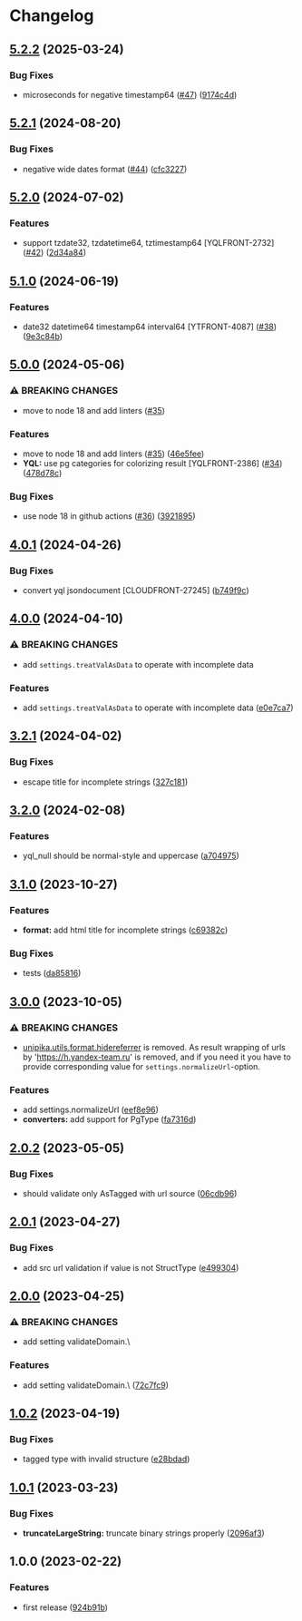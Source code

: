 # Changelog

## [5.2.2](https://github.com/gravity-ui/unipika/compare/v5.2.1...v5.2.2) (2025-03-24)


### Bug Fixes

* microseconds for negative timestamp64 ([#47](https://github.com/gravity-ui/unipika/issues/47)) ([9174c4d](https://github.com/gravity-ui/unipika/commit/9174c4d569dec06a956ae33a7fbd15e69b8f8a1a))

## [5.2.1](https://github.com/gravity-ui/unipika/compare/v5.2.0...v5.2.1) (2024-08-20)


### Bug Fixes

* negative wide dates format ([#44](https://github.com/gravity-ui/unipika/issues/44)) ([cfc3227](https://github.com/gravity-ui/unipika/commit/cfc32275f9bc64e993f71211688592ad7dec26af))

## [5.2.0](https://github.com/gravity-ui/unipika/compare/v5.1.0...v5.2.0) (2024-07-02)


### Features

* support tzdate32, tzdatetime64, tztimestamp64 [YQLFRONT-2732] ([#42](https://github.com/gravity-ui/unipika/issues/42)) ([2d34a84](https://github.com/gravity-ui/unipika/commit/2d34a843bf5f63e5c76323c6cbebc55ee2659c77))

## [5.1.0](https://github.com/gravity-ui/unipika/compare/v5.0.0...v5.1.0) (2024-06-19)


### Features

* date32 datetime64 timestamp64 interval64 [YTFRONT-4087] ([#38](https://github.com/gravity-ui/unipika/issues/38)) ([9e3c84b](https://github.com/gravity-ui/unipika/commit/9e3c84b075e1231089a6106601990ae9e1d0915d))

## [5.0.0](https://github.com/gravity-ui/unipika/compare/v4.0.1...v5.0.0) (2024-05-06)


### ⚠ BREAKING CHANGES

* move to node 18 and add linters ([#35](https://github.com/gravity-ui/unipika/issues/35))

### Features

* move to node 18 and add linters ([#35](https://github.com/gravity-ui/unipika/issues/35)) ([46e5fee](https://github.com/gravity-ui/unipika/commit/46e5fee52ccbf0add26a8826ff43f3b554edfe15))
* **YQL:** use pg categories for colorizing result [YQLFRONT-2386] ([#34](https://github.com/gravity-ui/unipika/issues/34)) ([478d78c](https://github.com/gravity-ui/unipika/commit/478d78c4f5e6db56ff10c3431c516b537971c649))


### Bug Fixes

* use node 18 in github actions ([#36](https://github.com/gravity-ui/unipika/issues/36)) ([3921895](https://github.com/gravity-ui/unipika/commit/3921895844d6ba13af0c88dc8234da2dbffeddac))

## [4.0.1](https://github.com/gravity-ui/unipika/compare/v4.0.0...v4.0.1) (2024-04-26)


### Bug Fixes

* convert yql jsondocument [CLOUDFRONT-27245] ([b749f9c](https://github.com/gravity-ui/unipika/commit/b749f9cada880ee92c2cda0967eb75a7a8d4ab06))

## [4.0.0](https://github.com/gravity-ui/unipika/compare/v3.2.1...v4.0.0) (2024-04-10)


### ⚠ BREAKING CHANGES

* add `settings.treatValAsData` to operate with incomplete data

### Features

* add `settings.treatValAsData` to operate with incomplete data ([e0e7ca7](https://github.com/gravity-ui/unipika/commit/e0e7ca70d7f6797df69642232ae41c00b0f68966))

## [3.2.1](https://github.com/gravity-ui/unipika/compare/v3.2.0...v3.2.1) (2024-04-02)


### Bug Fixes

* escape title for incomplete strings ([327c181](https://github.com/gravity-ui/unipika/commit/327c181b7577f48c41b61c20b3a8b3b159d936db))

## [3.2.0](https://github.com/gravity-ui/unipika/compare/v3.1.0...v3.2.0) (2024-02-08)


### Features

* yql_null should be normal-style and  uppercase ([a704975](https://github.com/gravity-ui/unipika/commit/a704975a33efa71a2ca6320bf7e27a78eeb7187d))

## [3.1.0](https://github.com/gravity-ui/unipika/compare/v3.0.0...v3.1.0) (2023-10-27)


### Features

* **format:** add html title for incomplete strings ([c69382c](https://github.com/gravity-ui/unipika/commit/c69382c4ecb2f6d42417e758064dc826a85faded))


### Bug Fixes

* tests ([da85816](https://github.com/gravity-ui/unipika/commit/da85816869602746f09a2a3e33ed9ef9570a376c))

## [3.0.0](https://github.com/gravity-ui/unipika/compare/v2.0.2...v3.0.0) (2023-10-05)


### ⚠ BREAKING CHANGES

- [unipika.utils.format.hidereferrer](https://github.com/gravity-ui/unipika/blob/a35528d190e6b8e2a57bfba97d482083fc0c1647/lib/utils/format.js#L92-L94) is removed. As result wrapping of urls by 'https://h.yandex-team.ru' is removed, and if you need it you have to provide corresponding value for `settings.normalizeUrl`-option.

### Features

* add settings.normalizeUrl ([eef8e96](https://github.com/gravity-ui/unipika/commit/eef8e9667fd077d2f63e1572368162991fa9b9b4))
* **converters:** add support for PgType ([fa7316d](https://github.com/gravity-ui/unipika/commit/fa7316d365be939f834f77088d9c67f4f58cac02))

## [2.0.2](https://github.com/gravity-ui/unipika/compare/v2.0.1...v2.0.2) (2023-05-05)


### Bug Fixes

* should validate only AsTagged with url source ([06cdb96](https://github.com/gravity-ui/unipika/commit/06cdb9642b795d912537441aeccd721f8df94d1f))

## [2.0.1](https://github.com/gravity-ui/unipika/compare/v2.0.0...v2.0.1) (2023-04-27)


### Bug Fixes

* add src url validation if value is not StructType ([e499304](https://github.com/gravity-ui/unipika/commit/e49930442c800729cc13c09e8bf68d77a4d7a859))

## [2.0.0](https://github.com/gravity-ui/unipika/compare/v1.0.2...v2.0.0) (2023-04-25)


### ⚠ BREAKING CHANGES

* add setting validateDomain.\

### Features

* add setting validateDomain.\ ([72c7fc9](https://github.com/gravity-ui/unipika/commit/72c7fc98ce2dcf890cc49f4b7bf5d45cd70eb494))

## [1.0.2](https://github.com/gravity-ui/unipika/compare/v1.0.1...v1.0.2) (2023-04-19)


### Bug Fixes

* tagged type with invalid structure ([e28bdad](https://github.com/gravity-ui/unipika/commit/e28bdad6e5c50689c993d45eeaa914dda61f6d6c))

## [1.0.1](https://github.com/gravity-ui/unipika/compare/v1.0.0...v1.0.1) (2023-03-23)


### Bug Fixes

* **truncateLargeString:** truncate binary strings properly ([2096af3](https://github.com/gravity-ui/unipika/commit/2096af3eaeab5c8e3dc1f50bc1db8f26b45dce45))

## 1.0.0 (2023-02-22)


### Features

* first release ([924b91b](https://github.com/gravity-ui/unipika/commit/924b91b32986ed9f0142e384f02632d3cc6b496e))
